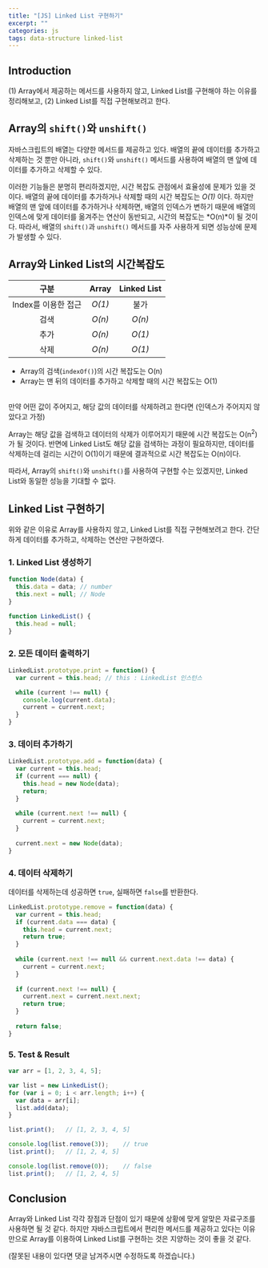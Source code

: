 ```yaml
---
title: "[JS] Linked List 구현하기"
excerpt: ""
categories: js
tags: data-structure linked-list
---
```

## Introduction
(1) Array에서 제공하는 메서드를 사용하지 않고, Linked List를 구현해야 하는 이유를 정리해보고, (2) Linked List를 직접 구현해보려고 한다.

## Array의 `shift()`와 `unshift()`
자바스크립트의 배열는 다양한 메서드를 제공하고 있다. 배열의 끝에 데이터를 추가하고 삭제하는 것 뿐만 아니라, `shift()`와 `unshift()` 메서드를 사용하여 배열의 맨 앞에 데이터를 추가하고 삭제할 수 있다. 

이러한 기능들은 분명히 편리하겠지만, 시간 복잡도 관점에서 효율성에 문제가 있을 것이다. 배열의 끝에 데이터를 추가하거나 삭제할 때의 시간 복잡도는 *O(1)* 이다. 하지만 배열의 맨 앞에 데이터를 추가하거나 삭제하면, 배열의 인덱스가 변하기 때문에 배열의 인덱스에 맞게 데이터를 옮겨주는 연산이 동반되고, 시간의 복잡도는 *O(n)*이 될 것이다. 따라서, 배열의 `shift()`과 `unshift()` 메서드를 자주 사용하게 되면 성능상에 문제가 발생할 수 있다.

## Array와 Linked List의 시간복잡도

|구분|Array|Linked List|
|:-:|:-:|:-:|
Index를 이용한 접근|*O(1)*|불가|
검색|*O(n)*|*O(n)*|
추가|*O(n)*|*O(1)*|
삭제|*O(n)*|*O(1)*|

- Array의 검색(`indexOf()`)의 시간 복잡도는 O(n)
- Array는 맨 뒤의 데이터를 추가하고 삭제할 때의 시간 복잡도는 O(1)

<br>
만약 어떤 값이 주어지고, 해당 값의 데이터를 삭제하려고 한다면 (인덱스가 주어지지 않았다고 가정)

Array는 해당 값을 검색하고 데이터의 삭제가 이루어지기 때문에 시간 복잡도는 O(n<sup>2</sup>)가 될 것이다. 반면에 Linked List도 해당 값을 검색하는 과정이 필요하지만, 데이터를 삭제하는데 걸리는 시간이 O(1)이기 때문에 결과적으로 시간 복잡도는 O(n)이다.

따라서, Array의 `shift()`와 `unshift()`를 사용하여 구현할 수는 있겠지만, Linked List와 동일한 성능을 기대할 수 없다.

## Linked List 구현하기
위와 같은 이유로 Array를 사용하지 않고, Linked List를 직접 구현해보려고 한다. 간단하게 데이터를 추가하고, 삭제하는 연산만 구현하였다.

### 1. Linked List 생성하기
```js
function Node(data) {
  this.data = data; // number
  this.next = null; // Node
}

function LinkedList() {
  this.head = null;
}
```

### 2. 모든 데이터 출력하기
```js
LinkedList.prototype.print = function() {
  var current = this.head; // this : LinkedList 인스턴스

  while (current !== null) {
    console.log(current.data);
    current = current.next;
  }
}
```

### 3. 데이터 추가하기
```js
LinkedList.prototype.add = function(data) {
  var current = this.head;
  if (current === null) {
    this.head = new Node(data);
    return;
  }
  
  while (current.next !== null) {
    current = current.next;
  }
  
  current.next = new Node(data);
}
```

### 4. 데이터 삭제하기
데이터를 삭제하는데 성공하면 `true`, 실패하면 `false`를 반환한다.
```js
LinkedList.prototype.remove = function(data) {
  var current = this.head;
  if (current.data === data) {
    this.head = current.next;
    return true;
  }
  
  while (current.next !== null && current.next.data !== data) {
    current = current.next;
  }
  
  if (current.next !== null) {
    current.next = current.next.next;
    return true;
  }
  
  return false;
}
```

### 5. Test & Result
```js
var arr = [1, 2, 3, 4, 5];

var list = new LinkedList();
for (var i = 0; i < arr.length; i++) {
  var data = arr[i];
  list.add(data);
}

list.print();   // [1, 2, 3, 4, 5]

console.log(list.remove(3));    // true
list.print();   // [1, 2, 4, 5]

console.log(list.remove(0));    // false
list.print();   // [1, 2, 4, 5]
```

## Conclusion
Array와 Linked List 각각 장점과 단점이 있기 때문에 상황에 맞게 알맞은 자료구조를 사용하면 될 것 같다. 하지만 자바스크립트에서 편리한 메서드를 제공하고 있다는 이유만으로 Array를 이용하여 Linked List를 구현하는 것은 지양하는 것이 좋을 것 같다.

(잘못된 내용이 있다면 댓글 남겨주시면 수정하도록 하겠습니다.)